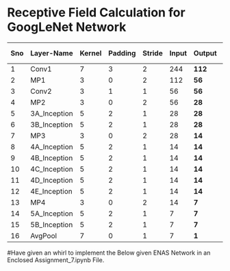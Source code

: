 # Receptive Field Calculation for GoogLeNet Network

| Sno  | Layer-Name   | Kernel | Padding | Stride | Input | Output   | Receptive Field  | Jump      |
| ---- | ------------ | ----- | ------ | ------- | ------ | ------ | ------- | ------- |
| 1    | Conv1        | 7   | 3      | 2       | 244      | **112**  | **7** | **1**   |
| 2    | MP1          | 3   | 0      | 2       | 112      | **56**  | **11**  | **2**  |
| 3    | Conv2        | 3    | 1      | 1       | 56      | **56**  | **19**  | **4**  |
| 4    | MP2          | 3    | 0      | 2       | 56      | **28**  | **27**  | **4**  |
| 5    | 3A_Inception | 5    | 2      | 1       | 28      | **28**  | **59**  | **8**  |
| 6    | 3B_Inception | 5    | 2      | 1       | 28      | **28**  | **91**  | **8**  |
| 7    | MP3          | 3    | 0      | 2       | 28      | **14**  | **107**  | **8** |
| 8    | 4A_Inception | 5    | 2      | 1       | 14      | **14** | **171**  | **16** |
| 9    | 4B_Inception | 5    | 2      | 1       | 14      | **14** | **235**  | **16** |
| 10   | 4C_Inception | 5    | 2      | 1       | 14      | **14** | **299**  | **16** |
| 11   | 4D_Inception | 5    | 2      | 1       | 14      | **14** | **363**  | **16** |
| 12   | 4E_Inception | 5    | 2      | 1       | 14      | **14** | **427**  | **16** |
| 13   | MP4          | 3    | 0      | 2       | 14      | **7** | **459**   | **16** |
| 14   | 5A_Inception | 5     | 2      | 1       | 7      | **7** | **587**   | **32** |
| 15   | 5B_Inception | 5     | 2      | 1       | 7      | **7** | **715**   | **32** |
| 16   | AvgPool      | 7     | 0      | 1       | 7      | **1** | **907**   | **32** |





#Have given an whirl to implement the Below given ENAS Network in an Enclosed Assignment_7.ipynb File.


